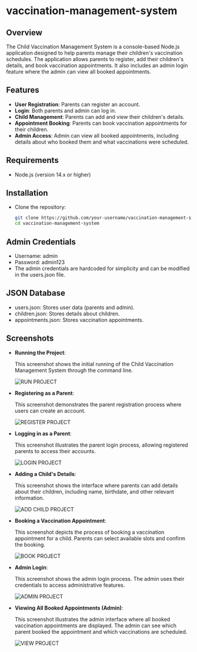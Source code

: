 # vaccination-management-system

## Overview

The Child Vaccination Management System is a console-based Node.js application designed to help parents manage their children's vaccination schedules. The application allows parents to register, add their children's details, and book vaccination appointments. It also includes an admin login feature where the admin can view all booked appointments.

## Features

- **User Registration**: Parents can register an account.
- **Login**: Both parents and admin can log in.
- **Child Management**: Parents can add and view their children's details.
- **Appointment Booking**: Parents can book vaccination appointments for their children.
- **Admin Access**: Admin can view all booked appointments, including details about who booked them and what vaccinations were scheduled.

## Requirements

- Node.js (version 14.x or higher)

## Installation

- Clone the repository:
   ```bash
   git clone https://github.com/your-username/vaccination-management-system.git
   cd vaccination-management-system

## Admin Credentials
- Username: admin
- Password: admin123
- The admin credentials are hardcoded for simplicity and can be modified in the users.json file.

## JSON Database
- users.json: Stores user data (parents and admin).
- children.json: Stores details about children.
- appointments.json: Stores vaccination appointments.

## Screenshots

- **Running the Project**:
  
  This screenshot shows the initial running of the Child Vaccination Management System through the command line.

  ![RUN PROJECT](images/run.png)

- **Registering as a Parent**:

  This screenshot demonstrates the parent registration process where users can create an account.

  ![REGISTER PROJECT](images/register.png)

- **Logging in as a Parent**:

  This screenshot illustrates the parent login process, allowing registered parents to access their accounts.

  ![LOGIN PROJECT](images/parent.png)

- **Adding a Child's Details**:

  This screenshot shows the interface where parents can add details about their children, including name, birthdate, and other relevant information.

  ![ADD CHILD PROJECT](images/addchild.png)

- **Booking a Vaccination Appointment**:

  This screenshot depicts the process of booking a vaccination appointment for a child. Parents can select available slots and confirm the booking.

  ![BOOK PROJECT](images/book.png)

- **Admin Login**:

  This screenshot shows the admin login process. The admin uses their credentials to access administrative features.

  ![ADMIN PROJECT](images/admin.png)

- **Viewing All Booked Appointments (Admin)**:

  This screenshot illustrates the admin interface where all booked vaccination appointments are displayed. The admin can see which parent booked the appointment and which vaccinations are scheduled.

  ![VIEW PROJECT](images/viewall.png)

